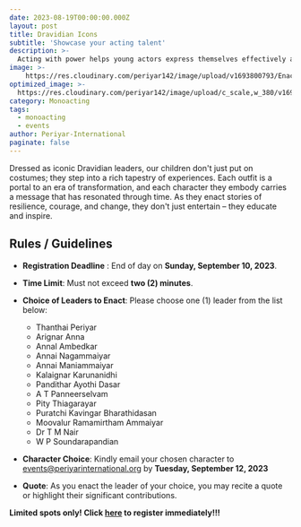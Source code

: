 ```yaml
---
date: 2023-08-19T00:00:00.000Z
layout: post
title: Dravidian Icons
subtitle: 'Showcase your acting talent'
description: >-
  Acting with power helps young actors express themselves effectively and passionately.
image: >-
    https://res.cloudinary.com/periyar142/image/upload/v1693800793/Enact_p80goo.jpg
optimized_image: >-
  https://res.cloudinary.com/periyar142/image/upload/c_scale,w_380/v1693800793/Enact_p80goo.jpg
category: Monoacting
tags:
  - monoacting
  - events
author: Periyar-International
paginate: false
---
```


Dressed as iconic Dravidian leaders, our children don't just put on costumes; they step into a rich tapestry of experiences. Each outfit is a portal to an era of transformation, and each character they embody carries a message that has resonated through time. As they enact stories of resilience, courage, and change, they don't just entertain – they educate and inspire.

## Rules / Guidelines

- **Registration Deadline** : End of day on **Sunday, September 10, 2023**.
- **Time Limit**: Must not exceed **two (2) minutes**.
- **Choice of Leaders to Enact**: Please choose one (1) leader from the list below:
  - Thanthai Periyar
  - Arignar Anna
  - Annal Ambedkar
  - Annai Nagammaiyar
  - Annai Maniammaiyar
  - Kalaignar Karunanidhi
  - Pandithar Ayothi Dasar
  - A T Panneerselvam
  - Pity Thiagarayar
  - Puratchi Kavingar Bharathidasan
  - Moovalur Ramamirtham Ammaiyar
  - Dr T M Nair
  - W P Soundarapandian
  
- **Character Choice**: Kindly email your chosen character to [events@periyarinternational.org](mailto:events@periyarinternational.org) by **Tuesday, September 12, 2023**
- **Quote**: As you enact the leader of your choice, you may recite a quote or highlight their significant contributions.

**Limited spots only! Click [here](/register/) to register immediately!!!**